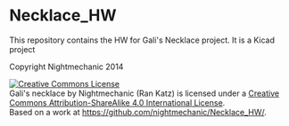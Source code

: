 Necklace_HW
===========

This repository contains the HW for Gali's Necklace project.
It is a Kicad project

Copyright Nightmechanic 2014

<a rel="license" href="http://creativecommons.org/licenses/by-sa/4.0/"><img alt="Creative Commons License" style="border-width:0" src="https://i.creativecommons.org/l/by-sa/4.0/88x31.png" /></a><br /><span xmlns:dct="http://purl.org/dc/terms/" property="dct:title">Gali's necklace</span> by <span xmlns:cc="http://creativecommons.org/ns#" property="cc:attributionName">Nightmechanic (Ran Katz)</span> is licensed under a <a rel="license" href="http://creativecommons.org/licenses/by-sa/4.0/">Creative Commons Attribution-ShareAlike 4.0 International License</a>.<br />Based on a work at <a xmlns:dct="http://purl.org/dc/terms/" href="https://github.com/nightmechanic/Necklace_HW/" rel="dct:source">https://github.com/nightmechanic/Necklace_HW/</a>.
